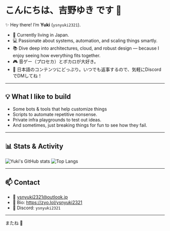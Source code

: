 # こんにちは、吉野ゆき です 🌸

✨️ Hey there! I’m **Yuki** (`ysnyuki2321`).

- 🗾 Currently living in Japan.
- 💻 Passionate about systems, automation, and scaling things smartly.
- 📚 Dive deep into architectures, cloud, and robust design — because I enjoy seeing how everything fits together.
- 🎮 音ゲー（プロセカ）とボカロが大好き。
- 📝 日本語のコンテンツにどっぷり。いつでも返事するので、気軽にDiscordでDMしてね！

---

## 💡 What I like to build

- Some bots & tools that help customize things
- Scripts to automate repetitive nonsense.
- Private infra playgrounds to test out ideas.
- And sometimes, just breaking things for fun to see how they fail.

---

## 📊 Stats & Activity

![Yuki's GitHub stats](https://github-readme-stats.vercel.app/api?username=ysnyuki2321&show_icons=true&theme=tokyonight&hide_rank=true)
![Top Langs](https://github-readme-stats.vercel.app/api/top-langs/?username=ysnyuki2321&layout=compact&theme=tokyonight)

---

## 📫 Contact

- 📧 [ysnyuki2321@outlook.jp](mailto:ysnyuki2321@outlook.jp)
- 🔗 Bio: https://zyo.lol/ysnyuki2321 
- 💬 Discord: `ysnyuki2321`

---

またね 🌸
